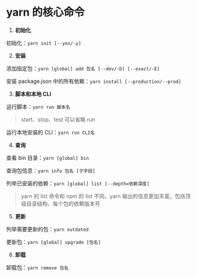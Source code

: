 # yarn 的核心命令

1. **初始化**

初始化：`yarn init [--yes/-y]`

2. **安装**

添加指定包：`yarn [global] add 包名 [--dev/-D] [--exact/-E]`

安装 package.json 中的所有依赖：`yarn install [--production/--prod]`

3. **脚本和本地 CLI**

运行脚本：`yarn run 脚本名`

> start、stop、test 可以省略 run

运行本地安装的 CLI：`yarn run CLI名`

4. **查询**

查看 bin 目录：`yarn [global] bin`

查询包信息：`yarn info 包名 [子字段]`

列举已安装的依赖：`yarn [global] list [--depth=依赖深度]`

> yarn 的 list 命令和 npm 的 list 不同，yarn 输出的信息更加丰富，包括顶级目录结构、每个包的依赖版本号

5. **更新**

列举需要更新的包：`yarn outdated`

更新包：`yarn [global] upgrade [包名]`

6. **卸载**

卸载包：`yarn remove 包名`
